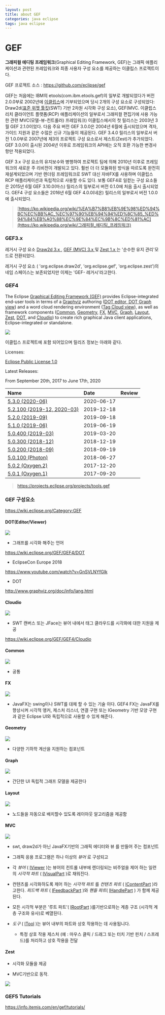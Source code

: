 ```yaml
---
layout: post
title: about GEF
categories: java eclipse
tags: java eclipse
---
```


# GEF

**그래피컬 에디팅 프레임워크**(Graphical Editing Framework, GEF)는 그래픽 애플리케이션과 관련된 프레임워크와 최종 사용자 구성 요소를 제공하는 이클립스 프로젝트이다.

GEF 프로젝트 소스 : https://github.com/eclipse/gef



GEF는 처음에는 IBM의 etools(com.ibm.etools.gef)의 일부로 개발되었다가 버전 2.0.0부로 2002년에 [이클립스](https://ko.wikipedia.org/wiki/이클립스_(소프트웨어))에 기부되었으며 당시 2개의 구성 요소로 구성되었다: Draw2d([표준 위젯 툴킷](https://ko.wikipedia.org/wiki/표준_위젯_툴킷)(SWT) 기반 2차원 시각화 구성 요소), GEF(MVC. 이클립스 리치 클라이언트 플랫폼(RCP) 애플리케이션의 일부로서 그래피컬 편집기에 사용 가능한 관련 MVC(모델-뷰-컨트롤러) 프레임워크) 이클립스에서의 첫 릴리스는 2003년 3월 GEF 2.1.0이었다. 다음 주요 버전 GEF 3.0.0은 2004년 6월에 출시되었으며 격자, 가이드 지원과 같은 수많은 신규 기능들이 제공된다. GEF 3.4.0 릴리스의 일부로서 버전 1.0.0부로 2007년에 제3의 프로젝트 구성 요소로서 제스트(Zest)가 추가되었다. GEF 3.0.0이 출시된 2004년 이후로 프레임워크의 API에는 오직 호환 가능한 변경사항만 적용되었다.

GEF 3.x 구성 요소의 유지보수와 병행하여 프로젝트 팀에 의해 2010년 이후로 프레임워크의 새로운 주 리비전이 개발되고 있다. 훨씬 더 더 모듈화된 방식을 따르도록 완전히 재설계되었으며 기반 렌더링 프레임워크로 SWT 대신 자바FX를 사용하며 이클립스 RCP 애플리케이션과 독립적으로 사용할 수도 있다. 보통 GEF4로 일컫는 구성 요소들은 2015년 6월 GEF 3.10.0(마스) 릴리스의 일부로서 버전 0.1.0에 처음 출시 출시되었다. GEF4 구성 요소들은 2016년 6월 GEF 4.0.0(네온) 릴리스의 일부로서 버전 1.0.0에 출시되었다.

> [https://ko.wikipedia.org/wiki/%EA%B7%B8%EB%9E%98%ED%94%BC%EC%BB%AC_%EC%97%90%EB%94%94%ED%8C%85_%ED%94%84%EB%A0%88%EC%9E%84%EC%9B%8C%ED%81%AC](https://ko.wikipedia.org/wiki/그래피컬_에디팅_프레임워크)

### GEF3.x

레거시 구성 요소 [Draw2d 3.x ](https://www.eclipse.org/gef/draw2d/index.php), [GEF (MVC) 3.x ](https://www.eclipse.org/gef/gef_mvc/index.php)및 [Zest 1.x ](https://www.eclipse.org/gef/zest/index.php) 는 '순수한 유지 관리'모드로 전환되었다.

레거시 구성 요소 ( 'org.eclipse.draw2d', 'org.eclipse.gef', 'org.eclipse.zest')의 네임 스페이스는 보존되었지만 이제는 'GEF- 레거시'라고한다.

### GEF4

The Eclipse [Graphical Editing Framework (GEF)](http://www.eclipse.org/gef) provides Eclipse-integrated end-user tools in terms of a [Graphviz](http://www.graphviz.org/) authoring ([DOT editor, DOT Graph view](https://github.com/eclipse/gef/wiki/DOT-User-Guide)) and a word cloud rendering environment ([Tag Cloud view](https://github.com/eclipse/gef/wiki/Cloudio-User-Guide)), as well as framework components ([Common](https://github.com/eclipse/gef/wiki/Common), [Geometry](https://github.com/eclipse/gef/wiki/Geometry), [FX](https://github.com/eclipse/gef/wiki/FX), [MVC](https://github.com/eclipse/gef/wiki/MVC), [Graph](https://github.com/eclipse/gef/wiki/Graph), [Layout](https://github.com/eclipse/gef/wiki/Layout), [Zest](https://github.com/eclipse/gef/wiki/Zest), [DOT](https://github.com/eclipse/gef/wiki/DOT), and [Cloudio](https://github.com/eclipse/gef/wiki/Cloudio)) to create rich graphical Java client applications, Eclipse-integrated or standalone.

![](https://www.eclipse.org/gef/images/GEF_generations.jpeg)

이클립스 프로젝트에 포함 되어있으며 릴리즈 정보는 아래와 같다.

Licenses: 

[Eclipse Public License 1.0](https://projects.eclipse.org/content/eclipse-public-license-1.0)

Latest Releases: 

From September 20th, 2017 to June 17th, 2020



| Name                                                         | Date       | Review |
| :----------------------------------------------------------- | :--------- | ------ |
| [5.3.0 (2020-06)](https://projects.eclipse.org/projects/tools.gef/releases/5.3.0-2020-06) | 2020-06-17 |        |
| [5.2.100 (2019-12, 2020-03)](https://projects.eclipse.org/projects/tools.gef/releases/5.2.100-2019-12-2020-03) | 2019-12-18 |        |
| [5.2.0 (2019-09)](https://projects.eclipse.org/projects/tools.gef/releases/5.2.0-2019-09) | 2019-09-18 |        |
| [5.1.0 (2019-06)](https://projects.eclipse.org/projects/tools.gef/releases/5.1.0-2019-06) | 2019-06-19 |        |
| [5.0.400 (2019-03)](https://projects.eclipse.org/projects/tools.gef/releases/5.0.400-2019-03) | 2019-03-20 |        |
| [5.0.300 (2018-12)](https://projects.eclipse.org/projects/tools.gef/releases/5.0.300-2018-12) | 2018-12-19 |        |
| [5.0.200 (2018-09)](https://projects.eclipse.org/projects/tools.gef/releases/5.0.200-2018-09) | 2018-09-19 |        |
| [5.0.100 (Photon)](https://projects.eclipse.org/projects/tools.gef/releases/5.0.100-photon) | 2018-06-27 |        |
| [5.0.2 (Oxygen.2)](https://projects.eclipse.org/projects/tools.gef/releases/5.0.2-oxygen.2) | 2017-12-20 |        |
| [5.0.1 (Oxygen.1)](https://projects.eclipse.org/projects/tools.gef/releases/5.0.1-oxygen.1) | 2017-09-20 |        |

> https://projects.eclipse.org/projects/tools.gef



### GEF 구성요소

https://wiki.eclipse.org/Category:GEF

#### DOT(Editor/Viewer)

![](https://wiki.eclipse.org/images/thumb/5/52/GEF4-Components-DOT.png/600px-GEF4-Components-DOT.png.jpeg)

- 그래프를 시각화 해주는 언어

https://wiki.eclipse.org/GEF/GEF4/DOT

- EclipseCon Europe 2018

https://www.youtube.com/watch?v=GnSVLNYfGlk

- DOT

http://www.graphviz.org/doc/info/lang.html



#### Cloudio

![](https://wiki.eclipse.org/images/thumb/0/0c/GEF4-Components-Cloudio.png/600px-GEF4-Components-Cloudio.png.jpeg)

- SWT 캔버스 또는 JFace는 뷰어 내에서 태그 클라우드를 시각화에 대한 지원을 제공

https://wiki.eclipse.org/GEF/GEF4/Cloudio



#### Common

![](https://wiki.eclipse.org/images/thumb/b/b5/GEF4-Components-Common.png/600px-GEF4-Components-Common.png.jpeg)

- 공통

#### FX

![](https://wiki.eclipse.org/images/thumb/e/e2/GEF4-Components-FX.png/600px-GEF4-Components-FX.png.jpeg)

- JavaFX는 swing이나 SWT를 대체 할 수 있는 기술 이다. GEF4 FX는 JavaFX를 향상시켜 시각적 앵커, 제스처 리스너, 연결 구현 또는 IGeometry 기반 모양 구현과 같은 Eclipse UI와 독립적으로 사용할 수 있게 해준다.

#### Geometry

![](https://wiki.eclipse.org/images/thumb/d/da/GEF4-Components-Geometry.png/600px-GEF4-Components-Geometry.png.jpeg)

- 다양한 기하학 계산을 지원하는 컴포넌트

#### Graph

![](https://wiki.eclipse.org/images/thumb/f/f1/GEF4-Components-Graph.png/600px-GEF4-Components-Graph.png.jpeg)

- 간단한 UI 독립적 그래프 모델을 제공한다

#### Layout

![](https://wiki.eclipse.org/images/thumb/8/87/GEF4-Components-Layout.png/600px-GEF4-Components-Layout.png.jpeg)

- 노드들을 자동으로 배치할수 있도록 레이아웃 알고리즘을 제공함

#### MVC

![](https://wiki.eclipse.org/images/thumb/0/09/GEF4-Components-MVC.png/600px-GEF4-Components-MVC.png.jpeg)

- swt, draw2d가 아닌 JavaFX기반의 그래픽 에디터와 뷰 를 만들어 주는 컴포넌트

- 그래픽 응용 프로그램은 하나 이상의 *뷰어* 로 구성되고

- 각 *뷰어* ( [IViewer](https://wiki.eclipse.org/GEF/GEF4/MVC#IViewer.2C_AbstractViewer) )는 뷰어의 컨트롤 내부에 렌더링되는 비주얼을 제어 하는 일련의 *시각적 파트* ( [IVisualPart](https://wiki.eclipse.org/GEF/GEF4/MVC#IVisualPart.2C_AbstractVisualPart) )로 채워진다.

- 컨텐츠를 시각화하도록 제어 하는 *시각적 파트* 를 *컨텐츠 파트* ( [IContentPart](https://wiki.eclipse.org/GEF/GEF4/MVC#IContentPart.2C_AbstractContentPart) )라고한다. *피드백 파트* ( [IFeedbackPart](https://wiki.eclipse.org/GEF/GEF4/MVC#IFeedbackPart.2C_AbstractFeedbackPart) )와 *핸들 파트*( [IHandlePart](https://wiki.eclipse.org/GEF/GEF4/MVC#IHandlePart.2C_AbstractHandlePart) ) 가 함께 제공된다.

- 모든 시각적 부분은 '루트 파트'( [IRootPart](https://wiki.eclipse.org/GEF/GEF4/MVC#IRootPart.2C_AbstractRootPart) )를기반으로하는 계층 구조 (시각적 계층 구조와 유사)로 베열된다.

- *도구* ( [ITool](https://wiki.eclipse.org/GEF/GEF4/MVC#ITool.2C_AbstractTool) )는 뷰어 내부의 파트와 상호 작용하는 데 사용됩니다.
  - 특정 상호 작용 제스처 (예 : 마우스 클릭 / 드래그 또는 터치 기반 핀치 / 스프레드)를 처리하고 상호 작용을 전달

#### Zest

- 시각화 모듈을 제공

- MVC기반으로 동작.

![](https://wiki.eclipse.org/images/thumb/b/b5/GEF4-Components-Zest.png/600px-GEF4-Components-Zest.png.jpeg)

### GEF5 Tutorials

https://info.itemis.com/en/gef/tutorials/